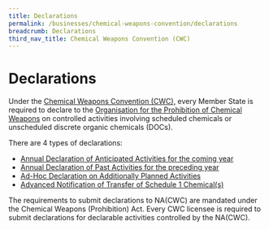 ```yaml
---
title: Declarations
permalink: /businesses/chemical-weapons-convention/declarations
breadcrumb: Declarations
third_nav_title: Chemical Weapons Convention (CWC)
---
```

# Declarations

Under the  [Chemical Weapons Convention (CWC),](/businesses/chemical-weapons-convention/introduction) every Member State is required to declare to the  [Organisation for the Prohibition of Chemical Weapons](http://www.opcw.org/)  on controlled activities involving scheduled chemicals or unscheduled discrete organic chemicals (DOCs).

There are 4 types of declarations:

-   [Annual Declaration of Anticipated Activities for the coming year](/businesses/chemical-weapons-convention/declarations/annual-declaration-for-anticipated-activities-adaa)
-   [Annual Declaration of Past Activities for the preceding year](/businesses/chemical-weapons-convention/declarations/annual-declaration-for-past-activities)
-   [Ad-Hoc Declaration on Additionally Planned Activities](/businesses/chemical-weapons-convention/declarations/ad-hoc-declaration-on-additionally-planned-activities)
-   [Advanced Notification of Transfer of Schedule 1 Chemical(s)](/businesses/chemical-weapons-convention/declarations/advanced-notification-on-transfer-of-schedule-1-chemicals)

The requirements to submit declarations to NA(CWC) are mandated under the Chemical Weapons (Prohibition) Act. Every CWC licensee is required to submit declarations for declarable activities controlled by the NA(CWC).
